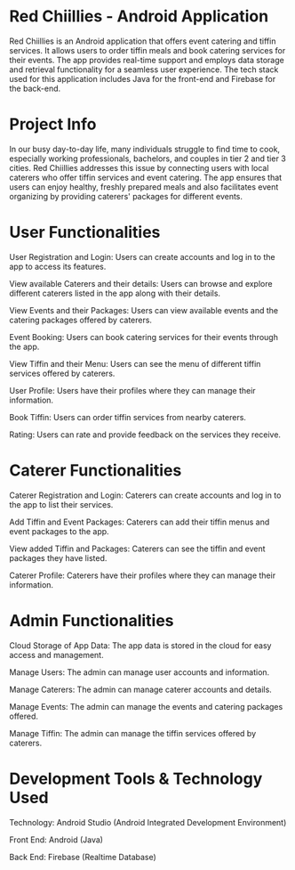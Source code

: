 # Red Chiillies - Android Application
Red Chiillies is an Android application that offers event catering and tiffin services. It allows users to order tiffin meals and book catering services for their events. The app provides real-time support and employs data storage and retrieval functionality for a seamless user experience. The tech stack used for this application includes Java for the front-end and Firebase for the back-end.

# Project Info
In our busy day-to-day life, many individuals struggle to find time to cook, especially working professionals, bachelors, and couples in tier 2 and tier 3 cities. Red Chiillies addresses this issue by connecting users with local caterers who offer tiffin services and event catering. The app ensures that users can enjoy healthy, freshly prepared meals and also facilitates event organizing by providing caterers' packages for different events.

# User Functionalities
User Registration and Login: Users can create accounts and log in to the app to access its features.

View available Caterers and their details: Users can browse and explore different caterers listed in the app along with their details.

View Events and their Packages: Users can view available events and the catering packages offered by caterers.

Event Booking: Users can book catering services for their events through the app.

View Tiffin and their Menu: Users can see the menu of different tiffin services offered by caterers.

User Profile: Users have their profiles where they can manage their information.

Book Tiffin: Users can order tiffin services from nearby caterers.

Rating: Users can rate and provide feedback on the services they receive.

# Caterer Functionalities

Caterer Registration and Login: Caterers can create accounts and log in to the app to list their services.

Add Tiffin and Event Packages: Caterers can add their tiffin menus and event packages to the app.

View added Tiffin and Packages: Caterers can see the tiffin and event packages they have listed.

Caterer Profile: Caterers have their profiles where they can manage their information.

# Admin Functionalities

Cloud Storage of App Data: The app data is stored in the cloud for easy access and management.

Manage Users: The admin can manage user accounts and information.

Manage Caterers: The admin can manage caterer accounts and details.

Manage Events: The admin can manage the events and catering packages offered.

Manage Tiffin: The admin can manage the tiffin services offered by caterers.

# Development Tools & Technology Used

Technology: Android Studio (Android Integrated Development Environment)

Front End: Android (Java)

Back End: Firebase (Realtime Database)
